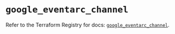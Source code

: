 # `google_eventarc_channel`

Refer to the Terraform Registry for docs: [`google_eventarc_channel`](https://registry.terraform.io/providers/hashicorp/google-beta/5.12.0/docs/resources/google_eventarc_channel).
